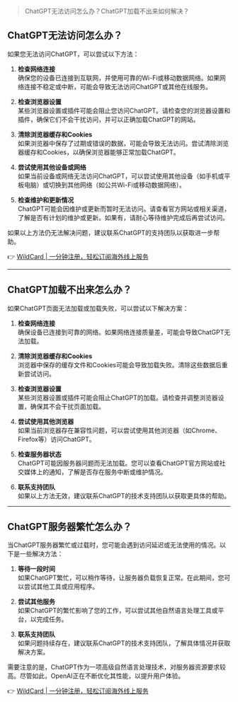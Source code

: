 > ChatGPT无法访问怎么办？ChatGPT加载不出来如何解决？

## ChatGPT无法访问怎么办？

如果您无法访问ChatGPT，可以尝试以下方法：

1. **检查网络连接**  
   确保您的设备已连接到互联网，并使用可靠的Wi-Fi或移动数据网络。如果网络连接不稳定或中断，可能会导致无法访问ChatGPT或其他在线服务。

2. **检查浏览器设置**  
   某些浏览器设置或插件可能会阻止您访问ChatGPT。请检查您的浏览器设置和插件，确保它们不会干扰访问，并可以正确加载ChatGPT的网站。

3. **清除浏览器缓存和Cookies**  
   如果浏览器中保存了过期或错误的数据，可能会导致无法访问。尝试清除浏览器缓存和Cookies，以确保浏览器能够正常加载ChatGPT。

4. **尝试使用其他设备或网络**  
   如果当前设备或网络无法访问ChatGPT，可以尝试使用其他设备（如手机或平板电脑）或切换到其他网络（如公共Wi-Fi或移动数据网络）。

5. **检查维护和更新情况**  
   ChatGPT可能会因维护或更新而暂时无法访问。请查看官方网站或相关渠道，了解是否有计划的维护或更新。如果有，请耐心等待维护完成后再尝试访问。

如果以上方法仍无法解决问题，建议联系ChatGPT的支持团队以获取进一步帮助。

👉 [WildCard | 一分钟注册，轻松订阅海外线上服务](https://bit.ly/bewildcard)

---

## ChatGPT加载不出来怎么办？

如果ChatGPT页面无法加载或加载失败，可以尝试以下解决方案：

1. **检查网络连接**  
   确保设备已连接到可靠的网络。如果网络连接质量差，可能会导致ChatGPT无法加载。

2. **清除浏览器缓存和Cookies**  
   浏览器中保存的缓存文件和Cookies可能会导致加载失败。清除这些数据后重新尝试访问。

3. **检查浏览器设置**  
   某些浏览器设置或插件可能会阻止ChatGPT的加载。请检查并调整浏览器设置，确保其不会干扰页面加载。

4. **尝试使用其他浏览器**  
   如果当前浏览器存在兼容性问题，可以尝试使用其他浏览器（如Chrome、Firefox等）访问ChatGPT。

5. **检查服务器状态**  
   ChatGPT可能因服务器问题而无法加载。您可以查看ChatGPT官方网站或社交媒体上的通知，了解是否存在服务中断或维护情况。

6. **联系支持团队**  
   如果以上方法无效，建议联系ChatGPT的技术支持团队以获取更具体的帮助。

---

## ChatGPT服务器繁忙怎么办？

当ChatGPT服务器繁忙或过载时，您可能会遇到访问延迟或无法使用的情况。以下是一些解决方法：

1. **等待一段时间**  
   如果ChatGPT繁忙，可以稍作等待，让服务器负载恢复正常。在此期间，您可以尝试其他工具或应用程序。

2. **尝试其他服务**  
   如果ChatGPT的繁忙影响了您的工作，可以尝试其他自然语言处理工具或平台，以完成任务。

3. **联系支持团队**  
   如果问题持续存在，建议联系ChatGPT的技术支持团队，了解具体情况并获取解决方案。

需要注意的是，ChatGPT作为一项高级自然语言处理技术，对服务器资源要求较高。尽管如此，OpenAI正在不断优化其性能，以提升用户体验。

👉 [WildCard | 一分钟注册，轻松订阅海外线上服务](https://bit.ly/bewildcard)